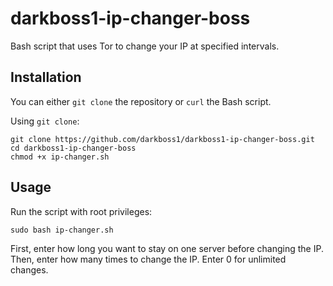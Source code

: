 # darkboss1-ip-changer-boss

Bash script that uses Tor to change your IP at specified intervals.

## Installation

You can either `git clone` the repository or `curl` the Bash script.

Using `git clone`:

```shell
git clone https://github.com/darkboss1/darkboss1-ip-changer-boss.git
cd darkboss1-ip-changer-boss
chmod +x ip-changer.sh
```
## Usage

Run the script with root privileges:

```shell
sudo bash ip-changer.sh
```

First, enter how long you want to stay on one server before changing the IP.
Then, enter how many times to change the IP. Enter 0 for unlimited changes.
